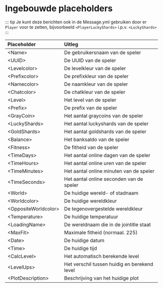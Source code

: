 # Ingebouwde placeholders

::: tip
Je kunt deze berichten ook in de Message.yml gebruiken door er ``Player`` voor te zetten, bijvoorbeeld ``<PlayerLuckyShards>`` i.p.v. ``<LuckyShards>``
:::

| Placeholder                | Uitleg                                       |
| :---------------           | :----------------                            |
| &lt;Name&gt;               | De gebruikersnaam van de speler              |
| &lt;UUID&gt;               | De UUID van de speler                        |
| &lt;Levelcolor&gt;         | De levelkleur van de speler                  |
| &lt;Prefixcolor&gt;        | De prefixkleur van de speler                 |
| &lt;Namecolor&gt;          | De naamkleur van de speler                   |
| &lt;Chatcolor&gt;          | De chatkleur van de speler                   |
| &lt;Level&gt;              | Het level van de speler                      |
| &lt;Prefix&gt;             | De prefix van de speler                      |
| &lt;GrayCoin&gt;           | Het aantal graycoins van de speler           |
| &lt;LuckyShards&gt;        | Het aantal luckyshards van de speler         |
| &lt;GoldShards&gt;         | Het aantal goldshards van de speler          |
| &lt;Balance&gt;            | Het banksaldo van de speler                  |
| &lt;Fitness&gt;            | De fitheid van de speler                     |
| &lt;TimeDays&gt;           | Het aantal online dagen van de speler        |
| &lt;TimeHours&gt;          | Het aantal online uren van de speler         |
| &lt;TimeMinutes&gt;        | Het aantal online minuten van de speler      |
| &lt;TimeSeconds&gt;        | Het aantal online seconden van de speler     |
| &lt;World&gt;              | De huidige wereld- of stadnaam               |
| &lt;Worldcolor&gt;         | De huidige wereldkleur                       |
| &lt;OppositeWorldcolor&gt; | De tegenovergestelde wereldkleur             |
| &lt;Temperature&gt;        | De huidige temperatuur                       |
| &lt;LoadingName&gt;        | De wereldnaam die in de jointitle staat      |
| &lt;MaxFit&gt;             | Maximale fitheid (normaal. 225)              |
| &lt;Date&gt;               | De huidige datum                             |
| &lt;Time&gt;               | De huidige tijd                              |
| &lt;CalcLevel&gt;          | Het automatisch berekende level              |
| &lt;LevelUps&gt;           | Het verschil tussen huidig en berekend level |
| &lt;PlotDescription&gt;    | Beschrijving van het huidige plot            |
